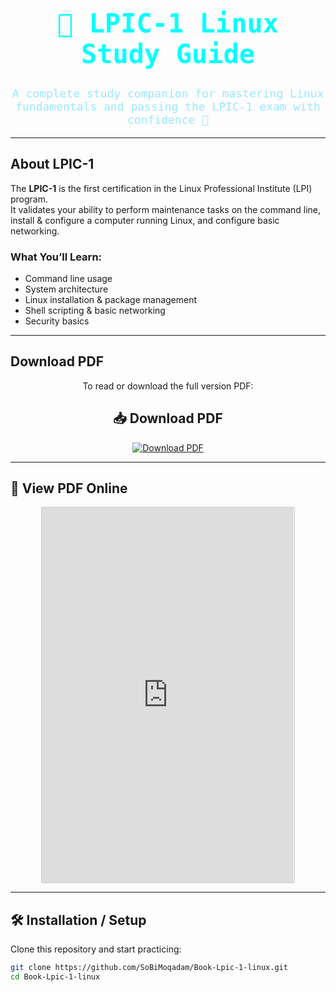 <div align="center">

<h1 style="font-family:monospace; color:#00FFFF; font-size:42px;">
🐧 LPIC-1 Linux Study Guide
</h1>

<p style="font-family:monospace; font-size:18px; color:#9be7ff;">
A complete study companion for mastering Linux fundamentals and passing the LPIC-1 exam with confidence 🚀
</p>

</div>

---

## About LPIC-1
The **LPIC-1** is the first certification in the Linux Professional Institute (LPI) program.  
It validates your ability to perform maintenance tasks on the command line, install & configure a computer running Linux, and configure basic networking.

### What You’ll Learn:
- Command line usage  
- System architecture  
- Linux installation & package management  
- Shell scripting & basic networking  
- Security basics  

---

## Download PDF

<div align="center">

To read or download the full version PDF:  

## 📥 Download PDF

<div align="center">
  
<a href="https://github.com/SoBiMoqadam/Book-Lpic-1-linux/raw/main/LPIC-1-Linux.pdf" target="_blank">
  <img src="https://img.shields.io/badge/⬇️%20Direct%20Download-FF1493?style=for-the-badge&logo=adobeacrobatreader&logoColor=white&labelColor=000000" alt="Download PDF"/>
</a>

</div>

</div>

---

## 📖 View PDF Online

<div align="center">

<iframe 
    src="https://github.com/SoBiMoqadam/Book-Lpic-1-linux/raw/main/LPIC-1-Linux.pdf" 
    width="80%" 
    height="600px" 
    style="border:1px solid #ccc;">
</iframe>

</div>

---

## 🛠 Installation / Setup
Clone this repository and start practicing:

```bash
git clone https://github.com/SoBiMoqadam/Book-Lpic-1-linux.git
cd Book-Lpic-1-linux
